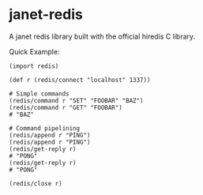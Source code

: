 # janet-redis
A janet redis library built with the official hiredis C library.

Quick Example:
```
(import redis)

(def r (redis/connect "localhost" 1337))

# Simple commands
(redis/command r "SET" "FOOBAR" "BAZ")
(redis/command r "GET" "FOOBAR")
# "BAZ"

# Command pipelining
(redis/append r "PING")
(redis/append r "PING")
(redis/get-reply r)
# "PONG"
(redis/get-reply r)
# "PONG"

(redis/close r)
```